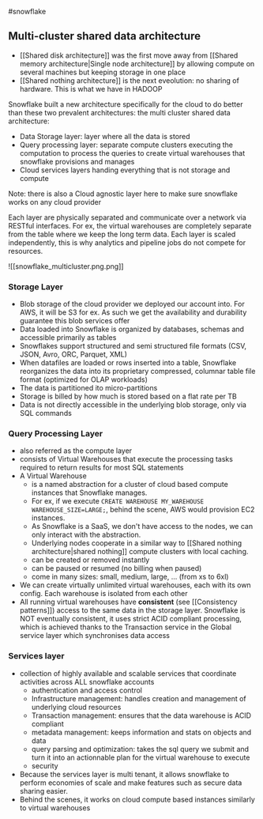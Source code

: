 #snowflake

## Multi-cluster shared data architecture

- [[Shared disk architecture]] was the first move away from [[Shared memory architecture|Single node architecture]] by allowing compute on several machines but keeping storage in one place
- [[Shared nothing architecture]] is the next eveolution: no sharing of hardware. This is what we have in HADOOP

Snowflake built a new architecture specifically for the cloud to do better than these two prevalent architectures: the multi cluster shared data architecture:

- Data Storage layer: layer where all the data is stored
- Query processing layer: separate compute clusters executing the computation to process the queries to create virtual warehouses that snowflake provisions and manages
- Cloud services layers handing everything that is not storage and compute

Note: there is also a Cloud agnostic layer here to make sure snowflake works on any cloud provider

Each layer are physically separated and communicate over a network via RESTful interfaces. For ex, the virtual warehouses are completely separate from the table where we keep the long term data.
Each layer is scaled independently, this is why analytics and pipeline jobs do not compete for resources.

![[snowflake_multicluster.png.png]]

### Storage Layer

- Blob storage of the cloud provider we deployed our account into. For AWS, it will be S3 for ex. As such we get the availability and durability guarantee this blob services offer
- Data loaded into Snowflake is organized by databases, schemas and accessible primarily as tables
- Snowflakes support structured and semi structured file formats (CSV, JSON, Avro, ORC, Parquet, XML)
- When datafiles are loaded or rows inserted into a table, Snowflake reorganizes the data into its proprietary compressed, columnar table file format (optimized for OLAP workloads)
- The data is partitioned ito micro-partitions
- Storage is billed by how much is stored based on a flat rate per TB
- Data is not directly accessible in the underlying blob storage, only via SQL commands

### Query Processing Layer

- also referred as the compute layer
- consists of Virtual Warehouses that execute the processing tasks required to return results for most SQL statements
- A Virtual Warehouse
  - is a named abstraction for a cluster of cloud based compute instances that Snowflake manages.
  - For ex, if we execute `CREATE WAREHOUSE MY_WAREHOUSE WAREHOUSE_SIZE=LARGE;`, behind the scene, AWS would provision EC2 instances.
  - As Snowflake is a SaaS, we don't have access to the nodes, we can only interact with the abstraction.
  - Underlying nodes cooperate in a similar way to [[Shared nothing architecture|shared nothing]] compute clusters with local caching.
  - can be created or removed instantly
  - can be paused or resumed (no billing when paused)
  - come in many sizes: small, medium, large, ... (from xs to 6xl)
- We can create virtually unlimited virtual warehouses, each with its own config. Each warehouse is isolated from each other
- All running virtual warehouses have **consistent** (see [[Consistency patterns]]) access to the same data in the storage layer. Snowflake is NOT eventually consistent, it uses strict ACID compliant processing, which is achieved thanks to the Transaction service in the Global service layer which synchronises data access

### Services layer

- collection of highly available and scalable services that coordinate activities across ALL snowflake accounts
  - authentication and access control
  - Infrastructure management: handles creation and management of underlying cloud resources
  - Transaction management: ensures that the data warehouse is ACID compliant
  - metadata management: keeps information and stats on objects and data
  - query parsing and optimization: takes the sql query we submit and turn it into an actionnable plan for the virtual warehouse to execute
  - security
- Because the services layer is multi tenant, it allows snowflake to perform economies of scale and make features such as secure data sharing easier.
- Behind the scenes, it works on cloud compute based instances similarly to virtual warehouses